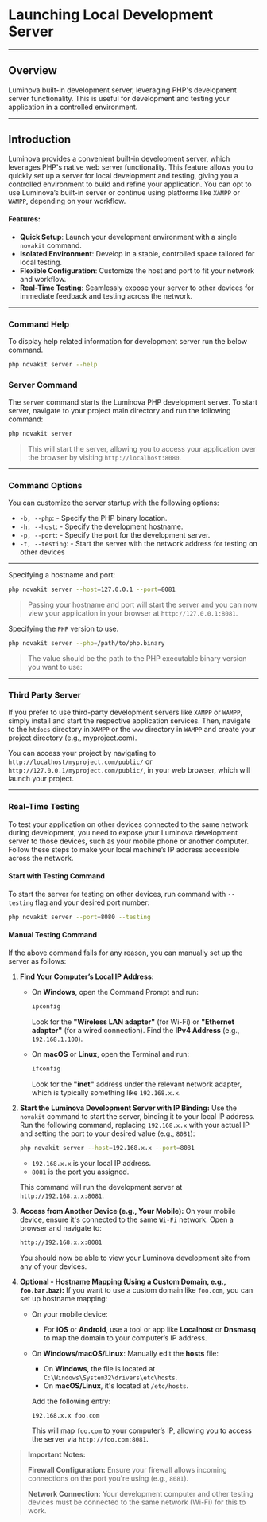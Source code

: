 # Launching Local Development Server

***

## Overview

Luminova built-in development server, leveraging PHP's development server functionality. This is useful for development and testing your application in a controlled environment.

***

## Introduction

Luminova provides a convenient built-in development server, which leverages PHP's native web server functionality. This feature allows you to quickly set up a server for local development and testing, giving you a controlled environment to build and refine your application. You can opt to use Luminova’s built-in server or continue using platforms like `XAMPP` or `WAMPP`, depending on your workflow.

#### Features:

- **Quick Setup**: Launch your development environment with a single `novakit` command.
- **Isolated Environment**: Develop in a stable, controlled space tailored for local testing.
- **Flexible Configuration**: Customize the host and port to fit your network and workflow.
- **Real-Time Testing**: Seamlessly expose your server to other devices for immediate feedback and testing across the network.

***

### Command Help

To display help related information for development server run the below command.

```bash
php novakit server --help
```

### Server Command

The `server` command starts the Luminova PHP development server. To start server, navigate to your project main directory and run the following command:

```bash
php novakit server
```

> This will start the server, allowing you to access your application over the browser by visiting `http://localhost:8080`.

***

### Command Options

You can customize the server startup with the following options:

- `-b, --php`: - Specify the PHP binary location.
- `-h, --host`: - Specify the development hostname.
- `-p, --port`: - Specify the port for the development server.
- `-t, --testing`: - Start the server with the network address for testing on other devices

***

Specifying a hostname and port:

```bash
php novakit server --host=127.0.0.1 --port=8081
```

> Passing your hostname and port will start the server and you can now view your application in your browser at `http://127.0.0.1:8081`.

Specifying the `PHP` version to use.

```bash
php novakit server --php=/path/to/php.binary
```
> The value should be the path to the PHP executable binary version you want to use:

***

### Third Party Server

If you prefer to use third-party development servers like `XAMPP` or `WAMPP`, simply install and start the respective application services. Then, navigate to the `htdocs` directory in `XAMPP` or the `www` directory in `WAMPP` and create your project directory (e.g., myproject.com).

You can access your project by navigating to `http://localhost/myproject.com/public/` or `http://127.0.0.1/myproject.com/public/`, in your web browser, which will launch your project.

***

### Real-Time Testing

To test your application on other devices connected to the same network during development, you need to expose your Luminova development server to those devices, such as your mobile phone or another computer. Follow these steps to make your local machine’s IP address accessible across the network.

#### Start with Testing Command

To start the server for testing on other devices, run command with `--testing` flag and your desired port number:

```bash
php novakit server --port=8080 --testing
```

#### Manual Testing Command

If the above command fails for any reason, you can manually set up the server as follows: 

1. **Find Your Computer’s Local IP Address:**
   - On **Windows**, open the Command Prompt and run:
     ```bash
     ipconfig
     ```
     Look for the **"Wireless LAN adapter"** (for Wi-Fi) or **"Ethernet adapter"** (for a wired connection). Find the **IPv4 Address** (e.g., `192.168.1.100`).
   
   - On **macOS** or **Linux**, open the Terminal and run:
     ```bash
     ifconfig
     ```
     Look for the **"inet"** address under the relevant network adapter, which is typically something like `192.168.x.x`.

2. **Start the Luminova Development Server with IP Binding:**
   Use the `novakit` command to start the server, binding it to your local IP address. Run the following command, replacing `192.168.x.x` with your actual IP and setting the port to your desired value (e.g., `8081`):
   ```bash
   php novakit server --host=192.168.x.x --port=8081
   ```

   - `192.168.x.x` is your local IP address.
   - `8081` is the port you assigned.
   
   This command will run the development server at `http://192.168.x.x:8081`.

3. **Access from Another Device (e.g., Your Mobile):**
   On your mobile device, ensure it's connected to the same `Wi-Fi` network. Open a browser and navigate to:
   ```bash
   http://192.168.x.x:8081
   ```
   You should now be able to view your Luminova development site from any of your devices.

4. **Optional - Hostname Mapping (Using a Custom Domain, e.g., `foo.bar.baz`):**
   If you want to use a custom domain like `foo.com`, you can set up hostname mapping:

   - On your mobile device:
     - For **iOS** or **Android**, use a tool or app like **Localhost** or **Dnsmasq** to map the domain to your computer’s IP address.

   - On **Windows/macOS/Linux**:
     Manually edit the **hosts** file:
     - On **Windows**, the file is located at `C:\Windows\System32\drivers\etc\hosts`.
     - On **macOS/Linux**, it's located at `/etc/hosts`.

     Add the following entry:
     ```bash
     192.168.x.x foo.com
     ```
     This will map `foo.com` to your computer’s IP, allowing you to access the server via `http://foo.com:8081`.

> **Important Notes:**
> 
> **Firewall Configuration:** Ensure your firewall allows incoming connections on the port you're using (e.g., `8081`).
> 
> **Network Connection:** Your development computer and other testing devices must be connected to the same network (Wi-Fi) for this to work.